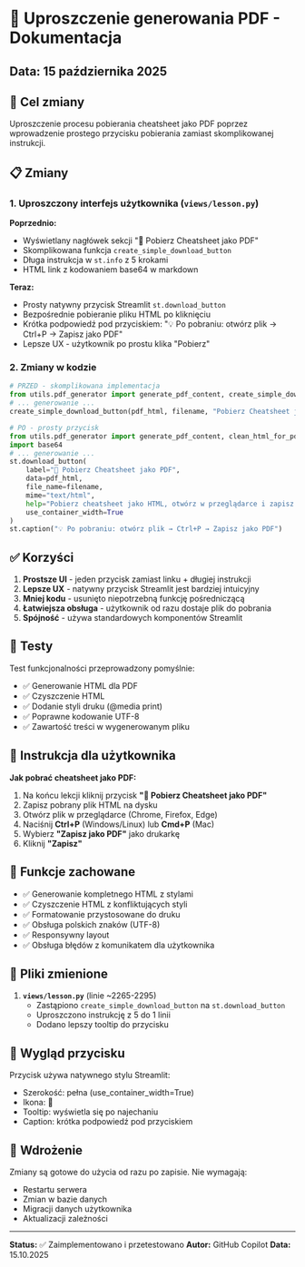# 📄 Uproszczenie generowania PDF - Dokumentacja

## Data: 15 października 2025

## 🎯 Cel zmiany
Uproszczenie procesu pobierania cheatsheet jako PDF poprzez wprowadzenie prostego przycisku pobierania zamiast skomplikowanej instrukcji.

## 📋 Zmiany

### 1. **Uproszczony interfejs użytkownika** (`views/lesson.py`)

**Poprzednio:**
- Wyświetlany nagłówek sekcji "📄 Pobierz Cheatsheet jako PDF"
- Skomplikowana funkcja `create_simple_download_button`
- Długa instrukcja w `st.info` z 5 krokami
- HTML link z kodowaniem base64 w markdown

**Teraz:**
- Prosty natywny przycisk Streamlit `st.download_button`
- Bezpośrednie pobieranie pliku HTML po kliknięciu
- Krótka podpowiedź pod przyciskiem: "💡 Po pobraniu: otwórz plik → Ctrl+P → Zapisz jako PDF"
- Lepsze UX - użytkownik po prostu klika "Pobierz"

### 2. **Zmiany w kodzie**

```python
# PRZED - skomplikowana implementacja
from utils.pdf_generator import generate_pdf_content, create_simple_download_button, clean_html_for_pdf
# ... generowanie ...
create_simple_download_button(pdf_html, filename, "Pobierz Cheatsheet jako PDF")

# PO - prosty przycisk
from utils.pdf_generator import generate_pdf_content, clean_html_for_pdf
import base64
# ... generowanie ...
st.download_button(
    label="📄 Pobierz Cheatsheet jako PDF",
    data=pdf_html,
    file_name=filename,
    mime="text/html",
    help="Pobierz cheatsheet jako HTML, otwórz w przeglądarce i zapisz jako PDF (Ctrl+P)",
    use_container_width=True
)
st.caption("💡 Po pobraniu: otwórz plik → Ctrl+P → Zapisz jako PDF")
```

## ✅ Korzyści

1. **Prostsze UI** - jeden przycisk zamiast linku + długiej instrukcji
2. **Lepsze UX** - natywny przycisk Streamlit jest bardziej intuicyjny
3. **Mniej kodu** - usunięto niepotrzebną funkcję pośredniczącą
4. **Łatwiejsza obsługa** - użytkownik od razu dostaje plik do pobrania
5. **Spójność** - używa standardowych komponentów Streamlit

## 🧪 Testy

Test funkcjonalności przeprowadzony pomyślnie:
- ✅ Generowanie HTML dla PDF
- ✅ Czyszczenie HTML
- ✅ Dodanie styli druku (@media print)
- ✅ Poprawne kodowanie UTF-8
- ✅ Zawartość treści w wygenerowanym pliku

## 📝 Instrukcja dla użytkownika

**Jak pobrać cheatsheet jako PDF:**

1. Na końcu lekcji kliknij przycisk **"📄 Pobierz Cheatsheet jako PDF"**
2. Zapisz pobrany plik HTML na dysku
3. Otwórz plik w przeglądarce (Chrome, Firefox, Edge)
4. Naciśnij **Ctrl+P** (Windows/Linux) lub **Cmd+P** (Mac)
5. Wybierz **"Zapisz jako PDF"** jako drukarkę
6. Kliknij **"Zapisz"**

## 🔄 Funkcje zachowane

- ✅ Generowanie kompletnego HTML z stylami
- ✅ Czyszczenie HTML z konfliktujących styli
- ✅ Formatowanie przystosowane do druku
- ✅ Obsługa polskich znaków (UTF-8)
- ✅ Responsywny layout
- ✅ Obsługa błędów z komunikatem dla użytkownika

## 📁 Pliki zmienione

1. **`views/lesson.py`** (linie ~2265-2295)
   - Zastąpiono `create_simple_download_button` na `st.download_button`
   - Uproszczono instrukcję z 5 do 1 linii
   - Dodano lepszy tooltip do przycisku

## 🎨 Wygląd przycisku

Przycisk używa natywnego stylu Streamlit:
- Szerokość: pełna (use_container_width=True)
- Ikona: 📄
- Tooltip: wyświetla się po najechaniu
- Caption: krótka podpowiedź pod przyciskiem

## 🚀 Wdrożenie

Zmiany są gotowe do użycia od razu po zapisie. Nie wymagają:
- Restartu serwera
- Zmian w bazie danych
- Migracji danych użytkownika
- Aktualizacji zależności

---

**Status:** ✅ Zaimplementowano i przetestowano
**Autor:** GitHub Copilot
**Data:** 15.10.2025
